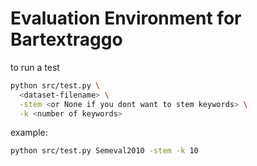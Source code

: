 # Evaluation Environment for Bartextraggo

to run a test 
```bash
python src/test.py \
  <dataset-filename> \
  -stem <or None if you dont want to stem keywords> \
  -k <number of keywords>
```

example:
```bash
python src/test.py Semeval2010 -stem -k 10
```